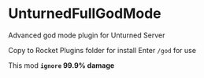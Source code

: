 # UnturnedFullGodMode
Advanced god mode plugin for Unturned Server

Copy to Rocket Plugins folder for install
Enter `/god` for use

This mod **`ignore` 99.9% damage**
